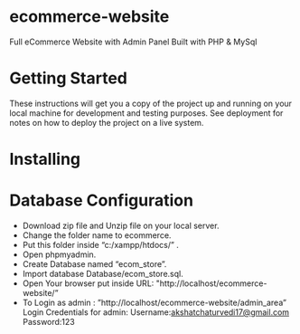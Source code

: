 # ecommerce-website
Full eCommerce Website with Admin Panel Built with PHP & MySql

# Getting Started
These instructions will get you a copy of the project up and running on your local machine for development and testing purposes. See deployment for notes on how to deploy the project on a live system.

# Installing
# Database Configuration

- Download zip file and Unzip file on your local server.
- Change the folder name to ecommerce.
- Put this folder inside “c:/xampp/htdocs/” .
- Open phpmyadmin.
- Create Database named “ecom_store”. 
- Import database Database/ecom_store.sql.
- Open Your browser put inside URL: "http://localhost/ecommerce-website/”
- To Login as admin : ”http://localhost/ecommerce-website/admin_area”
  Login Credentials for admin:
  Username:akshatchaturvedi17@gmail.com
  Password:123



